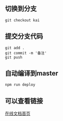 ## 切换到分支
```
git checkout kai
```
## 提交分支代码
```
git add .
git commit -m '备注'
git push 
```
## 自动编译到master
```
npm run deploy
```
## 可以查看链接

[在线文档首页](https://yanzikai.github.io/)
